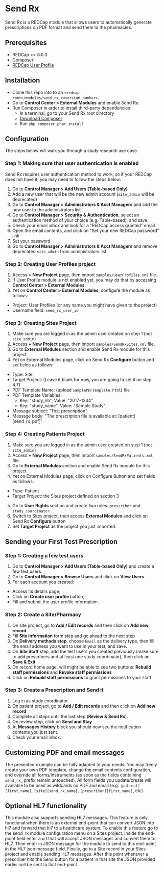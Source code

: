 # Send Rx

Send Rx is a REDCap module that allows users to automatically generate prescriptions on PDF format and send them to the pharmacies.

## Prerequisites
- REDCap >= 8.0.3
- [Composer](https://getcomposer.org/)
- [REDCap User Profile](https://github.com/ctsit/redcap_user_profile)

## Installation
- Clone this repo into to an `<redcap-root>/modules/send_rx_v<version_number>`.
- Go to **Control Center > External Modules** and enable Send Rx.
- Run Composer in order to install third-party dependencies:
  - In a terminal, go to your Send Rx root directory
  - [Download Composer](https://getcomposer.org/download/)
  - Run `php composer.phar install`

## Configuration
The steps below will walk you through a study research use case.

### Step 1: Making sure that user authentication is enabled
Send Rx requires user authentication method to work, so if your REDCap does not have it, you may need to follow the steps below:
1. Go to **Control Manager > Add Users (Table-based Only)**
2. Add a new user that will be the new admin account (`site_admin` will be deprecated)
3. Go to **Control Manager > Administrators & Acct Managers** and add the new user to the administrators list
4. Go to **Control Manager > Security & Authentication**, select an authentication method of your choice (e.g. Table-based), and save
5. Check your email inbox and look for a "REDCap access granted" email
6. Open the email contents, and click on "Set your new REDCap password" link
7. Set your password
8. Go to **Control Manager > Administrators & Acct Managers** and remove deprecated `site_admin` from administrators list

### Step 2: Creating User Profiles project
1. Access **+ New Project** page, then import `samples/UserProfiles.xml` file.
2. If User Profile module is not enabled yet, you may do that by accessing **Control Center > External Modules**.
3. Yet on **Control Center > External Modules**, configure the module as follows:
  - Project: User Profiles (or any name you might have given to the project)
  - Username field: `send_rx_user_id`

### Step 3: Creating Sites Project
1. Make sure you are logged in as the admin user created on step 1 (not `site_admin`)
2. Access **+ New Project** page, then import `samples/SendRxSites.xml` file.
3. Go to **External Modules** section and enable Send Rx module for this project
4. Yet on External Modules page, click on Send Rx **Configure** button and set fields as follows:
  - Type: Site
  - Target Project: (Leave it blank for now, you are going to set it on step 4.7)
  - PDF Template Name: (upload `SamplePDFTemplate.html`) file
  - PDF Template Variables:
    - Key: "study_irb", Value: "2017-1234"
    - Key: "study_name", Value: "Sample Study"
  - Message subject: "Test prescription"
  - Message body: "The prescription file is available at: [patient][send_rx_pdf]"

### Step 4: Creating Patients Project
1. Make sure you are logged in as the admin user created on step 1 (not `site_admin`)
2. Access **+ New Project** page, then import `samples/SendRxPatients.xml` file.
3. Go to **External Modules** section and enable Send Rx module for this project
4. Yet on External Modules page, click on Configure Button and set fields as follows:
  - Type: Patient
  - Target Project: the Sites project defined on section 3
5. Go to **User Rights** section and create two roles: `prescriber` and `study_coordinator`
6. Switch to Sites project, then access **External Modules** and click on Send Rx **Configure** button
7. Set **Target Project** as the project you just imported.

## Sending your First Test Prescription

### Step 1: Creating a few test users
1. Go to **Control Manager > Add Users (Table-based Only)** and create a few test users.
2. Go to **Control Manager > Browse Users** and click on **View Users**.
3. For each account you created:
  - Access its details page;
  - Click on **Create user profile** button;
  - Fill and submit the user profile information.

### Step 2: Create a Site/Pharmacy
1. On site project, go to **Add / Edit records** and then click on **Add new record**.
2. Fill **Site Information** form step and go ahead to the next step
3. On **Delivery methods step**, choose `Email` as the delivery type, then fill the email address you want to use in your test, and save.
4. On **Site Staff** step, add the test users you created previously (make sure to add prescribers and at least one study coordinator), then click on **Save & Exit**
5. On record home page, will might be able to see two buttons: **Rebuild staff permissions** and **Revoke staff permissions**
6. Click on **Rebuild staff permissions** to grant permissions to your staff

### Step 3: Create a Prescription and Send it
1. Log in as study coordinator.
2. On patient project, go to **Add / Edit records** and then click on **Add new record**
3. Complete all steps until the last step (**Review & Send Rx**).
5. On review step, click on **Send and Stay**
6. At **Messages History** block you should now see the notification contents you just sent.
7. Check your email inbox.

## Customizing PDF and email messages

The presented example can be fully adapted to your needs. You may freely create your own PDF template, change the email contents configuration, and override all forms/instruments (as soon as the fields containing `send_rx_` prefix remain untouched). All form fields you update/create will available to be used as wildcards on PDF and email (e.g. `[patient][first_name]`, `[site][send_rx_name]`, `[prescriber][first_name]`, etc).

## Optional HL7 functionality

This module also supports sending HL7 messages. This feature is only functional
when there is an external end-point that can convert JSON into hl7 and forward
that hl7 to a healthcare system. To enable this feature go to the send_rx module
configuration menu on a Sites project. Inside the end-point field enter a url
that will accept JSON messages and convert them to HL7. Then enter in JSON message
for the module to send to this end-point in the HL7 json message field. Finally, go
to a Site record in your Sites project and enable sending HL7 messages. After this
point whenever a prescriber hits the Send button for a patient in that site the JSON
provided earlier will be sent to that end-point.
